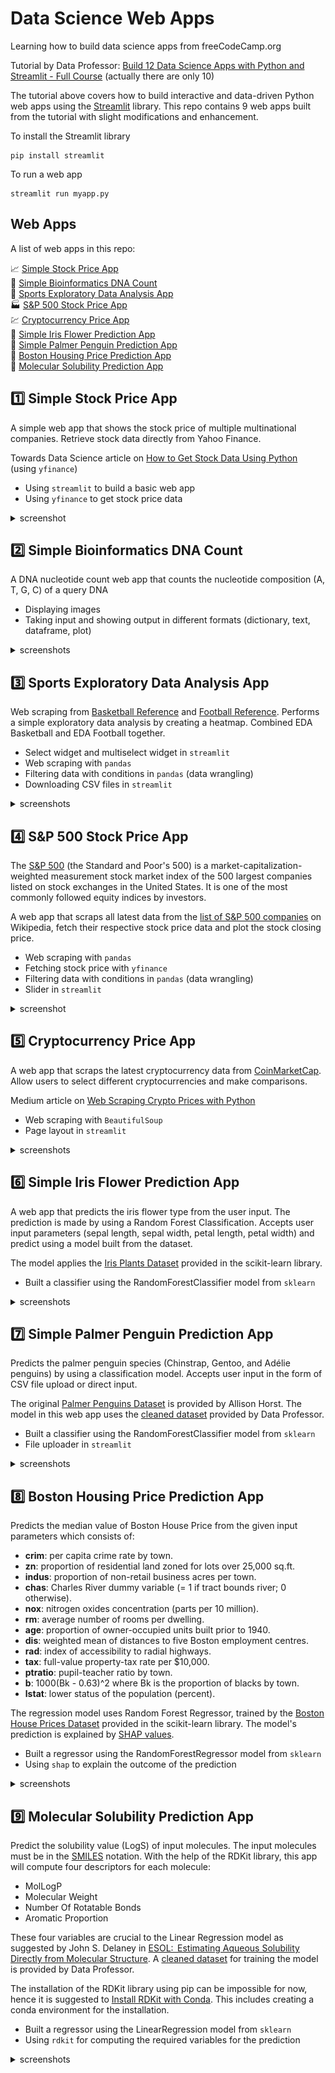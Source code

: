 # Data Science Web Apps

Learning how to build data science apps from freeCodeCamp.org

Tutorial by Data Professor: [Build 12 Data Science Apps with Python and Streamlit - Full Course](https://www.youtube.com/watch?v=JwSS70SZdyM&list=PLRpb1EfB9cjuOFw_ZVmeqlCgdhYjdbBMO&index=10&ab_channel=freeCodeCamp.org) (actually there are only 10)

The tutorial above covers how to build interactive and data-driven Python web apps using the [Streamlit](https://streamlit.io) library. This repo contains 9 web apps built from the tutorial with slight modifications and enhancement.

To install the Streamlit library

```
pip install streamlit
```

To run a web app

```
streamlit run myapp.py
```

## Web Apps
A list of web apps in this repo:  

📈 [Simple Stock Price App](#one-simple-stock-price-app)  
🧬 [Simple Bioinformatics DNA Count](#two-simple-bioinformatics-dna-count)  
🤾 [Sports Exploratory Data Analysis App](#three-sports-exploratory-data-analysis-app)  
🏭 [S&P 500 Stock Price App](#four-sp-500-stock-price-app)  
💹 [Cryptocurrency Price App](#five-cryptocurrency-price-app)  
🌷 [Simple Iris Flower Prediction App](#six-simple-iris-flower-prediction-app)  
🐧 [Simple Palmer Penguin Prediction App](#seven-simple-palmer-penguin-prediction-app)  
🏡 [Boston Housing Price Prediction App](#eight-boston-housing-price-prediction-app)  
🧪 [Molecular Solubility Prediction App](#nine-molecular-solubility-prediction-app)  

## :one: Simple Stock Price App

A simple web app that shows the stock price of multiple multinational companies. Retrieve stock data directly from Yahoo Finance.

Towards Data Science article on [How to Get Stock Data Using Python](https://towardsdatascience.com/how-to-get-stock-data-using-python-c0de1df17e75) (using `yfinance`)

* Using `streamlit` to build a basic web app
* Using `yfinance` to get stock price data

<details> 
    <summary>screenshot</summary>
    <img src="images/01-2.png">
</details>

## :two: Simple Bioinformatics DNA Count

A DNA nucleotide count web app that counts the nucleotide composition (A, T, G, C) of a query DNA

* Displaying images
* Taking input and showing output in different formats (dictionary, text, dataframe, plot)

<details> 
    <summary>screenshots</summary>
    <img src="images/02-1.png">
    <img src="images/02-2.png">
    <img src="images/02-3.png">
</details>

## :three: Sports Exploratory Data Analysis App

Web scraping from [Basketball Reference](https://www.basketball-reference.com) and [Football Reference](https://www.pro-football-reference.com/). Performs a simple exploratory data analysis by creating a heatmap. Combined EDA Basketball and EDA Football together.

* Select widget and multiselect widget in `streamlit`
* Web scraping with `pandas`
* Filtering data with conditions in `pandas` (data wrangling)
* Downloading CSV files in `streamlit`

<details> 
    <summary>screenshots</summary>
    <img src="images/03-2.png">
    <img src="images/03-3.png">
</details>

## :four: S&P 500 Stock Price App 

The [S&P 500](https://en.wikipedia.org/wiki/S%26P_500) (the Standard and Poor's 500) is a market-​capitalization-weighted measurement stock market index of the 500 largest companies listed on stock exchanges in the United States. It is one of the most commonly followed equity indices by investors.

A web app that scraps all latest data from the [list of S&P 500 companies](https://en.wikipedia.org/wiki/List_of_S%26P_500_companies) on Wikipedia, fetch their respective stock price data and plot the stock closing price. 

* Web scraping with `pandas`
* Fetching stock price with `yfinance`
* Filtering data with conditions in `pandas` (data wrangling)
* Slider in `streamlit`

<details> 
    <summary>screenshot</summary>
    <img src="images/04-1.png">
</details>

## :five: Cryptocurrency Price App

A web app that scraps the latest cryptocurrency data from [CoinMarketCap](https://coinmarketcap.com). Allow users to select different cryptocurrencies and make comparisons. 

Medium article on [Web Scraping Crypto Prices with Python](https://bryanf.medium.com/web-scraping-crypto-prices-with-python-41072ea5b5bf)

* Web scraping with `BeautifulSoup`
* Page layout in `streamlit`

<details> 
    <summary>screenshots</summary>
    <img src="images/05-1.png">
    <img src="images/05-2.png">
</details>

## :six: Simple Iris Flower Prediction App

A web app that predicts the iris flower type from the user input. The prediction is made by using a Random Forest Classification. Accepts user input parameters (sepal length, sepal width, petal length, petal width) and predict using a model built from the dataset.

The model applies the [Iris Plants Dataset](https://scikit-learn.org/stable/datasets/toy_dataset.html#iris-plants-dataset) provided in the scikit-learn library.

* Built a classifier using the RandomForestClassifier model from `sklearn`

<details> 
    <summary>screenshots</summary>
    <img src="images/06-1.png">
    <img src="images/06-2.png">
</details>

## :seven: Simple Palmer Penguin Prediction App

Predicts the palmer penguin species (Chinstrap, Gentoo, and Adélie penguins) by using a classification model. Accepts user input in the form of CSV file upload or direct input.

The original [Palmer Penguins Dataset](https://allisonhorst.github.io/palmerpenguins/articles/intro.html) is provided by Allison Horst. The model in this web app uses the [cleaned dataset](https://github.com/dataprofessor/data/blob/master/penguins_cleaned.csv) provided by Data Professor.

* Built a classifier using the RandomForestClassifier model from `sklearn`
* File uploader in `streamlit`

<details> 
    <summary>screenshots</summary>
    <img src="images/07-1.png">
    CSV file upload
    <img src="images/07-2.png">
    Slider input
    <img src="images/07-3.png">
</details>

## :eight: Boston Housing Price Prediction App

Predicts the median value of Boston House Price from the given input parameters which consists of:

* **crim**: per capita crime rate by town.
* **zn**: proportion of residential land zoned for lots over 25,000 sq.ft.
* **indus**: proportion of non-retail business acres per town.
* **chas**: Charles River dummy variable (= 1 if tract bounds river; 0 otherwise).
* **nox**: nitrogen oxides concentration (parts per 10 million).
* **rm**: average number of rooms per dwelling.
* **age**: proportion of owner-occupied units built prior to 1940.
* **dis**: weighted mean of distances to five Boston employment centres.
* **rad**: index of accessibility to radial highways.
* **tax**: full-value property-tax rate per \$10,000.
* **ptratio**: pupil-teacher ratio by town.
* **b**: 1000(Bk - 0.63)^2 where Bk is the proportion of blacks by town.
* **lstat**: lower status of the population (percent).

The regression model uses Random Forest Regressor, trained by the [Boston House Prices Dataset](https://scikit-learn.org/stable/datasets/toy_dataset.html#boston-house-prices-dataset) provided in the scikit-learn library. The model's prediction is explained by [SHAP values](https://github.com/slundberg/shap).

* Built a regressor using the RandomForestRegressor model from `sklearn`
* Using `shap` to explain the outcome of the prediction

<details> 
    <summary>screenshots</summary>
    <img src="images/08-1.png">
    <img src="images/08-2.png">
    <img src="images/08-3.png">
    <img src="images/08-4.png">
</details>

## :nine: Molecular Solubility Prediction App

Predict the solubility value (LogS) of input molecules. The input molecules must be in the [SMILES](https://en.wikipedia.org/wiki/Simplified_molecular-input_line-entry_system) notation. With the help of the RDKit library, this app will compute four descriptors for each molecule:

* MolLogP
* Molecular Weight
* Number Of Rotatable Bonds
* Aromatic Proportion

These four variables are crucial to the Linear Regression model as suggested by John S. Delaney in [ESOL:  Estimating Aqueous Solubility Directly from Molecular Structure](https://pubs.acs.org/doi/10.1021/ci034243x). A [cleaned dataset](https://github.com/dataprofessor/data/blob/master/delaney_solubility_with_descriptors.csv) for training the model is provided by Data Professor.

The installation of the RDKit library using pip can be impossible for now, hence it is suggested to [Install RDKit with Conda](https://www.rdkit.org/docs/Install.html). This includes creating a conda environment for the installation.

* Built a regressor using the LinearRegression model from `sklearn`
* Using `rdkit` for computing the required variables for the prediction


<details> 
    <summary>screenshots</summary>
    <img src="images/09-1.png">
    <img src="images/09-2.png">
</details>
